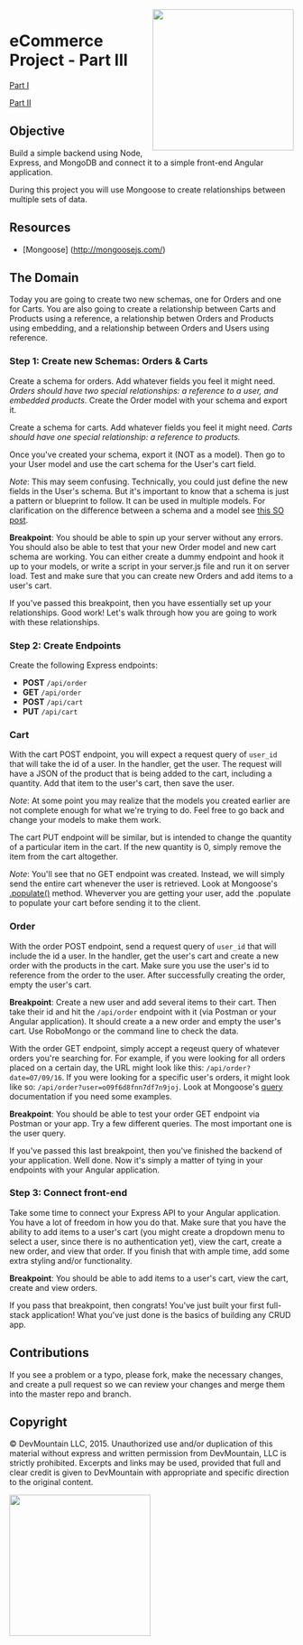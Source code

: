<img src="https://devmounta.in/img/logowhiteblue.png" width="250" align="right">

eCommerce Project - Part III
============================

[Part I](/README.md)

[Part II](/part-two.md)

## Objective

Build a simple backend using Node, Express, and MongoDB and connect it to a simple front-end Angular application.

During this project you will use Mongoose to create relationships between multiple sets of data.

## Resources
* [Mongoose] (http://mongoosejs.com/)

## The Domain

Today you are going to create two new schemas, one for Orders and one for Carts.  You are also going to create a relationship between Carts and Products using a reference, a relationship betwen Orders and Products using embedding, and a relationship between Orders and Users using reference.

### Step 1: Create new Schemas: Orders & Carts

Create a schema for orders.  Add whatever fields you feel it might need.  *Orders should have two special relationships: a reference to a user, and embedded products.* Create the Order model with your schema and export it.

Create a schema for carts.  Add whatever fields you feel it might need.  *Carts should have one special relationship: a reference to products.*

Once you've created your schema, export it (NOT as a model).  Then go to your User model and use the cart schema for the User's cart field.

*Note*:  This may seem confusing.  Technically, you could just define the new fields in the User's schema.  But it's important to know that a schema is just a pattern or blueprint to follow.  It can be used in multiple models.  For clarification on the difference between a schema and a model see [this SO post](http://stackoverflow.com/questions/22950282/schema-vs-model).

**Breakpoint**: You should be able to spin up your server without any errors.  You should also be able to test that your new Order model and new cart schema are working.  You can either create a dummy endpoint and hook it up to your models, or write a script in your server.js file and run it on server load.  Test and make sure that you can create new Orders and add items to a user's cart.

If you've passed this breakpoint, then you have essentially set up your relationships.  Good work!  Let's walk through how you are going to work with these relationships.

### Step 2: Create Endpoints

Create the following Express endpoints:
 * **POST** `/api/order`
 * **GET** `/api/order`
 * **POST** `/api/cart`
 * **PUT** `/api/cart`

### Cart

With the cart POST endpoint, you will expect a request query of `user_id` that will take the id of a user.  In the handler, get the user.  The request will have a JSON of the product that is being added to the cart, including a quantity.  Add that item to the user's cart, then save the user.

*Note*: At some point you may realize that the models you created earlier are not complete enough for what we're trying to do.  Feel free to go back and change your models to make them work.

The cart PUT endpoint will be similar, but is intended to change the quantity of a particular item in the cart. If the new quantity is 0, simply remove the item from the cart altogether.

*Note*:  You'll see that no GET endpoint was created.  Instead, we will simply send the entire cart whenever the user is retrieved.  Look at Mongoose's [.populate()](http://mongoosejs.com/docs/populate.html) method.  Wheverver you are getting your user, add the .populate to populate your cart before sending it to the client.

### Order

With the order POST endpoint, send a request query of `user_id` that will include the id a user.  In the handler, get the user's cart and create a new order with the products in the cart.  Make sure you use the user's id to reference from the order to the user. After successfully creating the order, empty the user's cart.

**Breakpoint**:  Create a new user and add several items to their cart.  Then take their id and hit the `/api/order` endpoint with it (via Postman or your Angular application).  It should create a a new order and empty the user's cart.  Use RoboMongo or the command line to check the data.

With the order GET endpoint, simply accept a reqeust query of whatever orders you're searching for.  For example, if you were looking for all orders placed on a certain day, the URL might look like this: `/api/order?date=07/09/16`.  If you were looking for a specific user's orders, it might look like so: `/api/order?user=o09f6d8fnn7df7n9joj`.  Look at Mongoose's [query](http://mongoosejs.com/docs/queries.html) documentation if you need some examples.

**Breakpoint**: You should be able to test your order GET endpoint via Postman or your app.  Try a few different queries.  The most important one is the user query.

If you've passed this last breakpoint, then  you've finished the backend of your application. Well done. Now it's simply a matter of tying in your endpoints with your Angular application.

### Step 3: Connect front-end

Take some time to connect your Express API to your Angular application.  You have a lot of freedom in how you do that.  Make sure that you have the ability to add items to a user's cart (you might create a dropdown menu to select a user, since there is no authentication yet), view the cart, create a new order, and view that order.  If you finish that with ample time, add some extra styling and/or functionality.

**Breakpoint**: You should be able to add items to a user's cart, view the cart, create and view orders.

If you pass that breakpoint, then congrats!  You've just built your first full-stack application!  What you've just done is the basics of building any CRUD app.

## Contributions
If you see a problem or a typo, please fork, make the necessary changes, and create a pull request so we can review your changes and merge them into the master repo and branch.

## Copyright

© DevMountain LLC, 2015. Unauthorized use and/or duplication of this material without express and written permission from DevMountain, LLC is strictly prohibited. Excerpts and links may be used, provided that full and clear credit is given to DevMountain with appropriate and specific direction to the original content.

<img src="https://devmounta.in/img/logowhiteblue.png" width="250">
